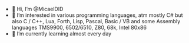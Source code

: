 - 👋 Hi, I’m @MicaelDID
- 👀 I’m interested in various programming languages, atm mostly C# but also C / C++, Lua, Forth, Lisp, Pascal, Basic / VB and some Assembly languages TMS9900, 6502/6510, Z80, 68k, Intel 80x86
- 🌱 I’m currently learning almost every day

<!---
MicaelDID/MicaelDID is a ✨ special ✨ repository because its `README.md` (this file) appears on your GitHub profile.
You can click the Preview link to take a look at your changes.
--->
